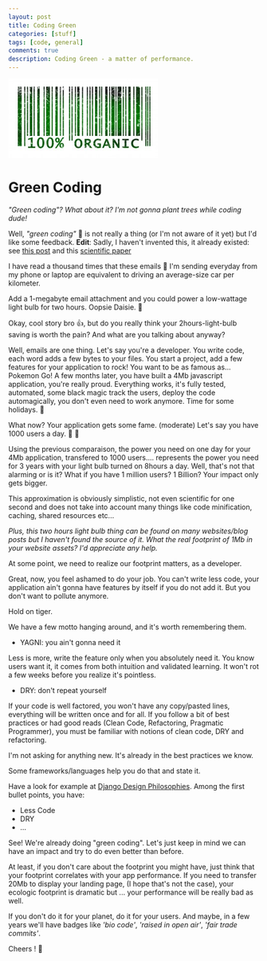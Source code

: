 ```yaml
---
layout: post
title: Coding Green
categories: [stuff]
tags: [code, general]
comments: true
description: Coding Green - a matter of performance.
---
```



![100% organic](/assets/images/organic.jpg)



# Green Coding


_"Green coding"? What about it? I'm not gonna plant trees while coding dude!_


Well, _"green coding"_ :seedling: is not really a thing (or I'm not aware of it yet) but I'd like some feedback. 
**Edit**: Sadly, I haven't invented this, it already existed: see [this post](http://motherboard.vice.com/read/programmers-arent-writing-green-code-where-its-most-needed) and this [scientific paper](http://dl.acm.org/citation.cfm?id=2884810)



I have read a thousand times that these emails :email: I'm sending everyday from my phone or laptop are equivalent to driving an average-size car per kilometer.

Add a 1-megabyte email attachment and you could power a low-wattage light bulb for two hours. Oopsie Daisie. :sunflower:


Okay, cool story bro :+1:, but do you really think your 2hours-light-bulb saving is worth the pain? And what are you talking about anyway?


Well, emails are one thing. Let's say you're a developer. You write code, each word adds a few bytes to your files. 
You start a project, add a few features for your application to rock! You want to be as famous as... Pokemon Go!
A few months later, you have built a 4Mb javascript application, you're really proud. Everything works, it's fully tested, automated, some black magic track the users, deploy the code automagically, you don't even need to work anymore. Time for some holidays. :palm_tree:


What now? Your application gets some fame. (moderate) Let's say you have 1000 users a day. :clap: :clap:

Using the previous comparaison, the power you need on one day for your 4Mb application, transfered to 1000 users.... represents the power you need for 3 years with your light bulb turned on 8hours a day. Well, that's not that alarming or is it? What if you have 1 million users? 1 Billion? Your impact only gets bigger.


This approximation is obviously simplistic, not even scientific for one second and does not take into account many things like code minification, caching, shared resources etc...

_Plus, this two hours light bulb thing can be found on many websites/blog posts but I haven't found the source of it. What the real footprint of 1Mb in your website assets? I'd appreciate any help._


At some point, we need to realize our footprint matters, as a developer.

Great, now, you feel ashamed to do your job. You can't write less code, your application ain't gonna have features by itself if you do not add it. But you don't want to pollute anymore.

Hold on tiger.


We have a few motto hanging around, and it's worth remembering them.

- YAGNI: you ain't gonna need it

Less is more, write the feature only when you absolutely need it. You know users want it, it comes from both intuition and validated learning. It won't rot a few weeks before you realize it's pointless.

- DRY: don't repeat yourself

If your code is well factored, you won't have any copy/pasted lines, everything will be written once and for all.
If you follow a bit of best practices or had good reads (Clean Code, Refactoring, Pragmatic Programmer), you must be familiar with notions of clean code, DRY and refactoring.


I'm not asking for anything new. It's already in the best practices we know.

Some frameworks/languages help you do that and state it.

Have a look for example at [Django Design Philosophies](https://docs.djangoproject.com/en/1.9/misc/design-philosophies/). Among the first bullet points, you have:

- Less Code
- DRY
- ...


See! We're already doing "green coding". Let's just keep in mind we can have an impact and try to do even better than before.


At least, if you don't care about the footprint you might have, just think that your footprint correlates with your app performance. If you need to transfer 20Mb to display your landing page, (I hope that's not the case), your ecologic footprint is dramatic but ... your performance will be really bad as well.


If you don't do it for your planet, do it for your users. And maybe, in a few years we'll have badges like _'bio code'_, _'raised in open air'_, _'fair trade commits'_.


Cheers ! :beers:
